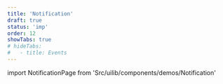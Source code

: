 ```yaml
---
title: 'Notification'
draft: true
status: 'imp'
order: 12
showTabs: true
# hideTabs:
#   - title: Events
---
```


<!--
  ATTENTION: This file is auto generated by using "makeDemosFactory".
  Do not change the content!
-->

import NotificationPage from 'Src/uilib/components/demos/Notification'

<NotificationPage />

